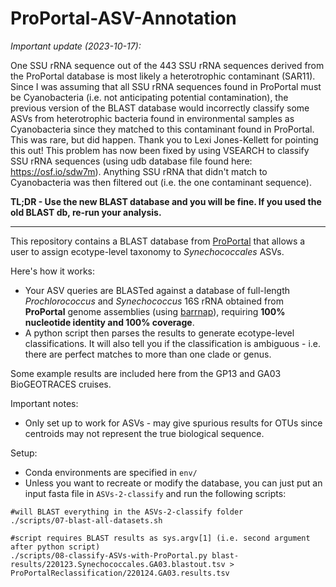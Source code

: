 # ProPortal-ASV-Annotation

*Important update (2023-10-17):*

One SSU rRNA sequence out of the 443 SSU rRNA sequences derived from the ProPortal database is most likely a heterotrophic contaminant (SAR11). Since I was assuming that all SSU rRNA sequences found in ProPortal must be Cyanobacteria (i.e. not anticipating potential contamination), the previous version of the BLAST database would incorrectly classify some ASVs from heterotrophic bacteria found in environmental samples as Cyanobacteria since they matched to this contaminant found in ProPortal. This was rare, but did happen. Thank you to Lexi Jones-Kellett for pointing this out! This problem has now been fixed by using VSEARCH to classify SSU rRNA sequences (using udb database file found here: https://osf.io/sdw7m). Anything SSU rRNA that didn't match to Cyanobacteria was then filtered out (i.e. the one contaminant sequence).

**TL;DR - Use the new BLAST database and you will be fine. If you used the old BLAST db, re-run your analysis.**

---

This repository contains a BLAST database from [ProPortal](https://img.jgi.doe.gov/cgi-bin/proportal/main.cgi) that allows a user to assign ecotype-level taxonomy to *Synechococcales* ASVs.

Here's how it works:

- Your ASV queries are BLASTed against a database of full-length *Prochlorococcus* and *Synechococcus* 16S rRNA obtained from **ProPortal** genome assemblies (using [barrnap](https://github.com/tseemann/barrnap)), requiring **100% nucleotide identity and 100% coverage**.
- A python script then parses the results to generate ecotype-level classifications. It will also tell you if the classification is ambiguous - i.e. there are perfect matches to more than one clade or genus.

Some example results are included here from the GP13 and GA03 BioGEOTRACES cruises.

Important notes:

- Only set up to work for ASVs - may give spurious results for OTUs since centroids may not represent the true biological sequence.

Setup:

- Conda environments are specified in `env/`
- Unless you want to recreate or modify the database, you can just put an input fasta file in `ASVs-2-classify` and run the following scripts:

```
#will BLAST everything in the ASVs-2-classify folder
./scripts/07-blast-all-datasets.sh

#script requires BLAST results as sys.argv[1] (i.e. second argument after python script)
./scripts/08-classify-ASVs-with-ProPortal.py blast-results/220123.Synechococcales.GA03.blastout.tsv > ProPortalReclassification/220124.GA03.results.tsv
```
